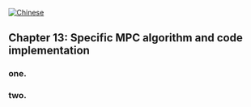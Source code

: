 [![Chinese](https://img.shields.io/badge/Chinese-README-red)](mpc-implementation.md)


## Chapter 13: Specific MPC algorithm and code implementation

### one.

### two.